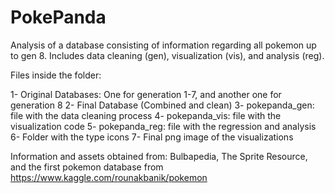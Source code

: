 # PokePanda
Analysis of a database consisting of information regarding all pokemon up to gen 8. Includes data cleaning (gen), visualization (vis), and analysis (reg).

Files inside the folder:

1- Original Databases: One for generation 1-7, and another one for generation 8
2- Final Database (Combined and clean)
3- pokepanda_gen: file with the data cleaning process
4- pokepanda_vis: file with the visualization code
5- pokepanda_reg: file with the regression and analysis
6- Folder with the type icons
7- Final png image of the visualizations

Information and assets obtained from: Bulbapedia, The Sprite Resource, and the first pokemon database from https://www.kaggle.com/rounakbanik/pokemon
